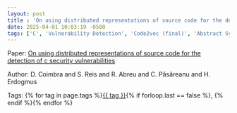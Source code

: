 ```yaml
---
layout: post
title : 'On using distributed representations of source code for the detection of c security vulnerabilities'
date: 2025-04-01 10:03:19 -0500
tags: ['C', 'Vulnerability Detection', 'Code2vec (final)', 'Abstract Syntax Tree (AST)']
---
```

Paper: [On using distributed representations of source code for the detection of c security vulnerabilities](https://arxiv.org/abs/2106.01367)

Author: D. Coimbra and S. Reis and R. Abreu and C. Păsăreanu and H. Erdogmus




 Tags: 
    <span>
    {% for tag in page.tags %}<a href="{{ site.baseurl }}tags/#{{ tag | slugify }}">{{ tag }}</a>{% if forloop.last == false %}, {% endif %}{% endfor %}
    </span>

